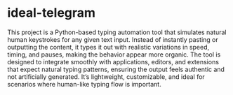 # ideal-telegram

This project is a Python-based typing automation tool that simulates natural human keystrokes for any given text input. Instead of instantly pasting or outputting the content, it types it out with realistic variations in speed, timing, and pauses, making the behavior appear more organic. The tool is designed to integrate smoothly with applications, editors, and extensions that expect natural typing patterns, ensuring the output feels authentic and not artificially generated. It’s lightweight, customizable, and ideal for scenarios where human-like typing flow is important.
